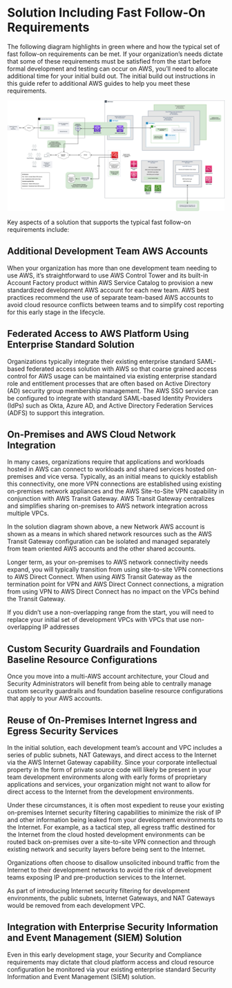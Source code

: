 # Solution Including Fast Follow-On Requirements

The following diagram highlights in green where and how the typical set of fast follow-on requirements can be met. If your organization’s needs dictate that some of these requirements must be satisfied from the start before formal development and testing can occur on AWS, you’ll need to allocate additional time for your initial build out.  The initial build out instructions in this guide refer to additional AWS guides to help you meet these requirements.

<img src="../images/dev-fast-follow-ons.png" alt="Initial Development Environment with Fast Follow-On Capabilities" width="800"/>

Key aspects of a solution that supports the typical fast follow-on requirements include:

## Additional Development Team AWS Accounts

When your organization has more than one development team needing to use AWS, it’s straightforward to use AWS Control Tower and its built-in Account Factory product within AWS Service Catalog to provision a new standardized development AWS account for each new team.  AWS best practices recommend the use of separate team-based AWS accounts to avoid cloud resource conflicts between teams and to simplify cost reporting for this early stage in the lifecycle.

## Federated Access to AWS Platform Using Enterprise Standard Solution

Organizations typically integrate their existing enterprise standard SAML-based federated access solution with AWS so that coarse grained access control for AWS usage can be maintained via existing enterprise standard role and entitlement processes that are often based on Active Directory (AD) security group membership management. The AWS SSO service can be configured to integrate with standard SAML-based Identity Providers (IdPs) such as Okta, Azure AD, and Active Directory Federation Services (ADFS) to support this integration.

## On-Premises and AWS Cloud Network Integration

In many cases, organizations require that applications and workloads hosted in AWS can connect to workloads and shared services hosted on-premises and vice versa.  Typically, as an initial means to quickly establish this connectivity, one more VPN connections are established using existing on-premises network appliances and the AWS Site-to-Site VPN capability in conjunction with AWS Transit Gateway.  AWS Transit Gateway centralizes and simplifies sharing on-premises to AWS network integration across multiple VPCs.

In the solution diagram shown above, a new Network AWS account is shown as a means in which shared network resources such as the AWS Transit Gateway configuration can be isolated and managed separately from team oriented AWS accounts and the other shared accounts.

Longer term, as your on-premises to AWS network connectivity needs expand, you will typically transition from using site-to-site VPN connections to AWS Direct Connect.  When using AWS Transit Gateway as the termination point for VPN and AWS Direct Connect connections, a migration from using VPN to AWS Direct Connect has no impact on the VPCs behind the Transit Gateway.

If you didn’t use a non-overlapping range from the start, you will need to replace your initial set of development VPCs with VPCs that use non-overlapping IP addresses 

## Custom Security Guardrails and Foundation Baseline Resource Configurations

Once you move into a multi-AWS account architecture, your Cloud and Security Administrators will benefit from being able to centrally manage custom security guardrails and foundation baseline resource configurations that apply to your AWS accounts.

## Reuse of On-Premises Internet Ingress and Egress Security Services

In the initial solution, each development team’s account and VPC includes a series of public subnets, NAT Gateways, and direct access to the Internet via the AWS Internet Gateway capability.  Since your corporate intellectual property in the form of private source code will likely be present in your team development environments along with early forms of proprietary applications and services, your organization might not want to allow for direct access to the Internet from the development environments.

Under these circumstances, it is often most expedient to reuse your existing on-premises Internet security filtering capabilities to minimize the risk of IP and other information being leaked from your development environments to the Internet.   For example, as a tactical step, all egress traffic destined for the Internet from the cloud hosted development environments can be routed back on-premises over a site-to-site VPN connection and through existing network and security layers before being sent to the Internet.

Organizations often choose to disallow unsolicited inbound traffic from the Internet to their development networks to avoid the risk of development teams exposing IP and pre-production services to the Internet.

As part of introducing Internet security filtering for development environments, the public subnets, Internet Gateways, and NAT Gateways would be removed from each development VPC.

## Integration with Enterprise Security Information and Event Management (SIEM) Solution

Even in this early development stage, your Security and Compliance requirements may dictate that cloud platform access and cloud resource configuration be monitored via your existing enterprise standard Security Information and Event Management (SIEM) solution.